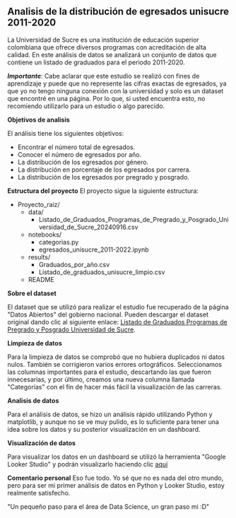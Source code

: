 ## Analisis de la distribución de egresados unisucre 2011-2020

La Universidad de Sucre es una institución de educación superior colombiana que ofrece diversos programas con acreditación de alta calidad. En este análisis de datos se analizará un conjunto de datos que contiene un listado de graduados para el periodo 2011-2020.

***Importante***: Cabe aclarar que este estudio se realizó con fines de aprendizaje y puede que no represente las cifras exactas de egresados, ya que yo no tengo ninguna conexión con la universidad y solo es un dataset que encontré en una página. Por lo que, si usted encuentra esto, no recomiendo utilizarlo para un estudio o algo parecido.

**Objetivos de analisis**

El análisis tiene los siguientes objetivos:

- Encontrar el número total de egresados.
- Conocer el número de egresados por año.
- La distribución de los egresados por género.
- La distribución en porcentaje de los egresados por carrera.
- La distribución de los egresados por pregrado y posgrado.

**Estructura del proyecto**
El proyecto sigue la siguiente estructura:

- Proyecto_raiz/
  - data/
    - Listado_de_Graduados_Programas_de_Pregrado_y_Posgrado_Universidad_de_Sucre_20240916.csv
  - notebooks/
    - categorias.py
    - egresados_unisucre_2011-2022.ipynb
  - results/
    - Graduados_por_año.csv
    - Listado_de_graduados_unisucre_limpio.csv
  - README


**Sobre el dataset**

El dataset que se utilizó para realizar el estudio fue recuperado de la página "Datos Abiertos" del gobierno nacional. Pueden descargar el dataset original dando clic al siguiente enlace:  [Listado de Graduados Programas de Pregrado y Posgrado Universidad de Sucre](https://www.datos.gov.co/Educaci-n/Listado-de-Graduados-Programas-de-Pregrado-y-Posgr/pp6t-bhez/about_data).

**Limpieza de datos**

Para la limpieza de datos se comprobó que no hubiera duplicados ni datos nulos. También se corrigieron varios errores ortográficos. Seleccionamos las columnas importantes para el estudio, descartando las que fueron innecesarias, y por último, creamos una nueva columna llamada "Categorías" con el fin de hacer más fácil la visualización de las carreras.

**Analisis de datos**

Para el análisis de datos, se hizo un análisis rápido utilizando Python y matplotlib, y aunque no se ve muy pulido, es lo suficiente para tener una idea sobre los datos y su posterior visualización en un dashboard.

**Visualización de datos**

Para visualizar los datos en un dashboard se utilizó la herramienta "Google Looker Studio" y podrán visualizarlo haciendo clic [aquí](https://lookerstudio.google.com/reporting/73686e9c-6d3b-482f-aeb7-fb6049f7ec2c)

**Comentario personal**
Eso fue todo. Yo sé que no es nada del otro mundo, pero para ser mi primer análisis de datos en Python y Looker Studio, estoy realmente satisfecho.

"Un pequeño paso para el área de Data Science, un gran paso mi :D"